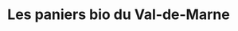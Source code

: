 ---
title: "Les paniers bio du Val-de-Marne"
url: /chennevieres-sur-marne/les-paniers-bio-du-val-de-marne/
shop: Hofladen
---